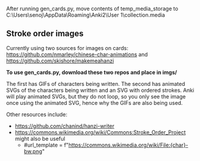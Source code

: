 After running gen_cards.py, move contents of temp_media_storage to C:\Users\senoj\AppData\Roaming\Anki2\User 1\collection.media


## Stroke order images
Currently using two sources for images on cards:
https://github.com/nmarley/chinese-char-animations
and
https://github.com/skishore/makemeahanzi

**To use gen_cards.py, download these two repos and place in imgs/**

The first has GIFs of characters being written. The second has animated SVGs of the characters being written and an SVG with ordered strokes. Anki will play animated SVGs, but they do not loop, so you only see the image once using the animated SVG, hence why the GIFs are also being used.

Other resources include:
* https://github.com/chanind/hanzi-writer
* https://commons.wikimedia.org/wiki/Commons:Stroke_Order_Project might also be useful
    * #url_template = f"https://commons.wikimedia.org/wiki/File:{char}-bw.png"